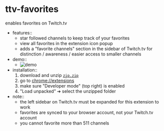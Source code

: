 # ttv-favorites

enables favorites on Twitch.tv

- features::
	- star followed channels to keep track of your favorites
	- view all favorites in the extension icon popup
	- adds a "favorite channels" section in the sidebar of Twitch.tv for distinction / awareness / easier access to smaller channels
- demo::
	- ![demo](./images/demo.gif)
- installation::
	1. download and unzip [`zip.zip`](https://github.com/jc9108/ttv-favorites/raw/main/zip.zip)
	2. go to [chrome://extensions](chrome://extensions)
	3. make sure "Developer mode" (top right) is enabled
	4. "Load unpacked" ➔ select the unzipped folder
- note::
	- the left sidebar on Twitch.tv must be expanded for this extension to work
	- favorites are synced to your browser account, not your Twitch.tv account
	- you cannot favorite more than 511 channels
